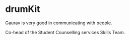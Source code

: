 # drumKit 
Gaurav is very good in communicating with people. 

Co-head of the Student Counselling services Skills Team.
